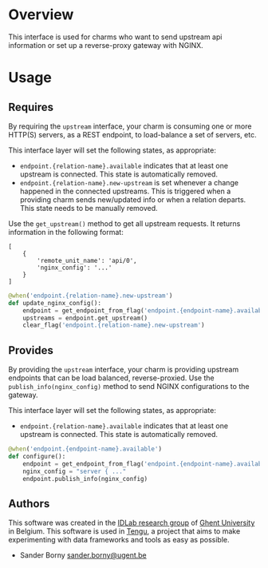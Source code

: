 


# Overview
This interface is used for charms who want to send upstream api information or set up a reverse-proxy gateway with NGINX.

# Usage
## Requires
By requiring the `upstream` interface, your charm is consuming one or more HTTP(S) servers, as a REST endpoint, to load-balance a set of servers, etc.

This interface layer will set the following states, as appropriate:
- `endpoint.{relation-name}.available` indicates that at least one upstream is connected. This state is automatically removed.
- `endpoint.{relation-name}.new-upstream` is set whenever a change happened in the connected upstreams. This is triggered when a providing charm sends new/updated info or when a relation departs. This state needs to be manually removed.

Use the `get_upstream()` method to get all upstream requests. It returns information in the following format:
```
[
    {
        'remote_unit_name': 'api/0',
        'nginx_config': '...'
    }
]
```
```python
@when('endpoint.{relation-name}.new-upstream')
def update_nginx_config():
    endpoint = get_endpoint_from_flag('endpoint.{endpoint-name}.available')
    upstreams = endpoint.get_upstream()
    clear_flag('endpoint.{relation-name}.new-upstream')
```


## Provides

By providing the `upstream` interface, your charm is providing upstream endpoints that can be load balanced, reverse-proxied. Use the `publish_info(nginx_config)` method to send NGINX configurations to the gateway.

This interface layer will set the following states, as appropriate:
- `endpoint.{relation-name}.available` indicates that at least one upstream is connected. This state is automatically removed.

```python
@when('endpoint.{endpoint-name}.available')
def configure():
    endpoint = get_endpoint_from_flag('endpoint.{endpoint-name}.available')
    nginx_config = "server { ..."
    endpoint.publish_info(nginx_config)
```


## Authors

This software was created in the [IDLab research group](https://www.ugent.be/ea/idlab) of [Ghent University](https://www.ugent.be) in Belgium. This software is used in [Tengu](https://tengu.io), a project that aims to make experimenting with data frameworks and tools as easy as possible.

 - Sander Borny <sander.borny@ugent.be>

